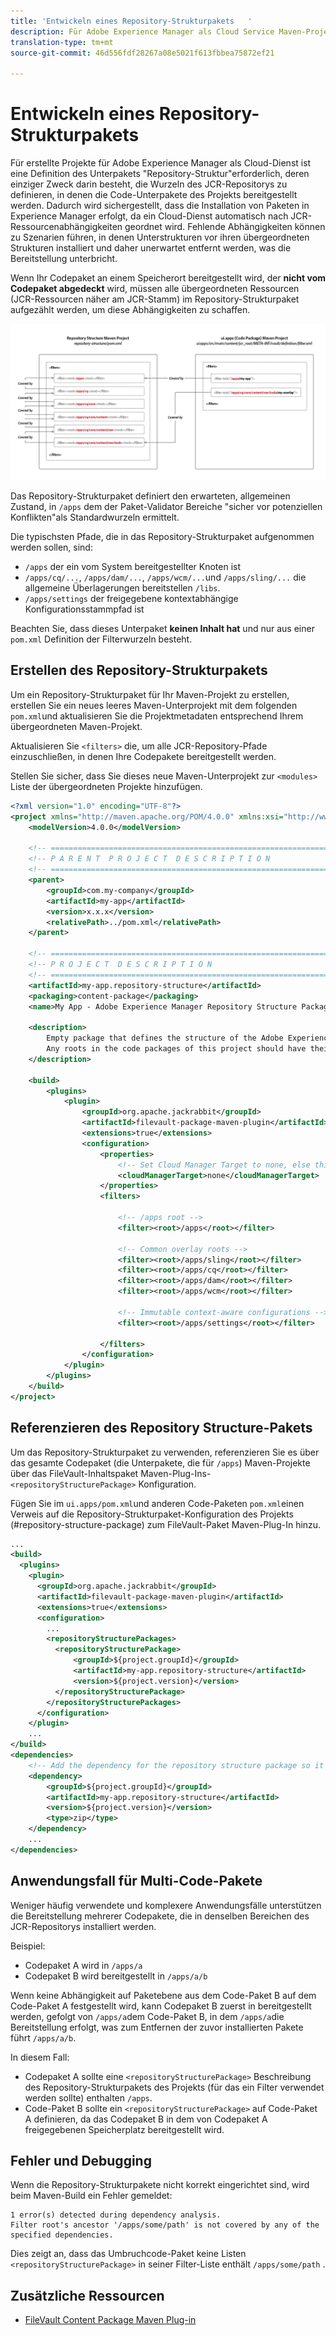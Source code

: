 ```yaml
---
title: 'Entwickeln eines Repository-Strukturpakets   '
description: Für Adobe Experience Manager als Cloud Service Maven-Projekte ist eine Definition des Unterpakets "Repository-Struktur"erforderlich, deren einziger Zweck darin besteht, die Wurzeln des JCR-Repositorys zu definieren, in denen die Code-Unterpakete des Projekts bereitgestellt werden.
translation-type: tm+mt
source-git-commit: 46d556fdf28267a08e5021f613fbbea75872ef21

---
```



# Entwickeln eines Repository-Strukturpakets

Für erstellte Projekte für Adobe Experience Manager als Cloud-Dienst ist eine Definition des Unterpakets &quot;Repository-Struktur&quot;erforderlich, deren einziger Zweck darin besteht, die Wurzeln des JCR-Repositorys zu definieren, in denen die Code-Unterpakete des Projekts bereitgestellt werden. Dadurch wird sichergestellt, dass die Installation von Paketen in Experience Manager erfolgt, da ein Cloud-Dienst automatisch nach JCR-Ressourcenabhängigkeiten geordnet wird. Fehlende Abhängigkeiten können zu Szenarien führen, in denen Unterstrukturen vor ihren übergeordneten Strukturen installiert und daher unerwartet entfernt werden, was die Bereitstellung unterbricht.

Wenn Ihr Codepaket an einem Speicherort bereitgestellt wird, der **nicht vom Codepaket abgedeckt** wird, müssen alle übergeordneten Ressourcen (JCR-Ressourcen näher am JCR-Stamm) im Repository-Strukturpaket aufgezählt werden, um diese Abhängigkeiten zu schaffen.

![Repository-Strukturpaket](./assets/repository-structure-packages.png)

Das Repository-Strukturpaket definiert den erwarteten, allgemeinen Zustand, in `/apps` dem der Paket-Validator Bereiche &quot;sicher vor potenziellen Konflikten&quot;als Standardwurzeln ermittelt.

Die typischsten Pfade, die in das Repository-Strukturpaket aufgenommen werden sollen, sind:

+ `/apps` der ein vom System bereitgestellter Knoten ist
+ `/apps/cq/...`, `/apps/dam/...`, `/apps/wcm/...`und `/apps/sling/...` die allgemeine Überlagerungen bereitstellen `/libs`.
+ `/apps/settings` der freigegebene kontextabhängige Konfigurationsstammpfad ist

Beachten Sie, dass dieses Unterpaket **keinen Inhalt hat** und nur aus einer `pom.xml` Definition der Filterwurzeln besteht.

## Erstellen des Repository-Strukturpakets

Um ein Repository-Strukturpaket für Ihr Maven-Projekt zu erstellen, erstellen Sie ein neues leeres Maven-Unterprojekt mit dem folgenden `pom.xml`und aktualisieren Sie die Projektmetadaten entsprechend Ihrem übergeordneten Maven-Projekt.

Aktualisieren Sie `<filters>` die, um alle JCR-Repository-Pfade einzuschließen, in denen Ihre Codepakete bereitgestellt werden.

Stellen Sie sicher, dass Sie dieses neue Maven-Unterprojekt zur `<modules>` Liste der übergeordneten Projekte hinzufügen.

```xml
<?xml version="1.0" encoding="UTF-8"?>
<project xmlns="http://maven.apache.org/POM/4.0.0" xmlns:xsi="http://www.w3.org/2001/XMLSchema-instance" xsi:schemaLocation="http://maven.apache.org/POM/4.0.0 http://maven.apache.org/maven-v4_0_0.xsd">
    <modelVersion>4.0.0</modelVersion>

    <!-- ====================================================================== -->
    <!-- P A R E N T  P R O J E C T  D E S C R I P T I O N                      -->
    <!-- ====================================================================== -->
    <parent>
        <groupId>com.my-company</groupId>
        <artifactId>my-app</artifactId>
        <version>x.x.x</version>
        <relativePath>../pom.xml</relativePath>
    </parent>

    <!-- ====================================================================== -->
    <!-- P R O J E C T  D E S C R I P T I O N                                   -->
    <!-- ====================================================================== -->
    <artifactId>my-app.repository-structure</artifactId>
    <packaging>content-package</packaging>
    <name>My App - Adobe Experience Manager Repository Structure Package</name>

    <description>
        Empty package that defines the structure of the Adobe Experience Manager repository the code packages in this project deploy into.
        Any roots in the code packages of this project should have their parent enumerated in the filters list below.
    </description>

    <build>
        <plugins>
            <plugin>
                <groupId>org.apache.jackrabbit</groupId>
                <artifactId>filevault-package-maven-plugin</artifactId>
                <extensions>true</extensions>
                <configuration>
                    <properties>
                        <!-- Set Cloud Manager Target to none, else this package will be deployed and remove all defined filter roots -->
                        <cloudManagerTarget>none</cloudManagerTarget>
                    </properties>
                    <filters>

                        <!-- /apps root -->
                        <filter><root>/apps</root></filter>

                        <!-- Common overlay roots -->
                        <filter><root>/apps/sling</root></filter>
                        <filter><root>/apps/cq</root></filter>
                        <filter><root>/apps/dam</root></filter>
                        <filter><root>/apps/wcm</root></filter>

                        <!-- Immutable context-aware configurations -->
                        <filter><root>/apps/settings</root></filter>

                    </filters>
                </configuration>
            </plugin>
        </plugins>
    </build>
</project>
```

## Referenzieren des Repository Structure-Pakets

Um das Repository-Strukturpaket zu verwenden, referenzieren Sie es über das gesamte Codepaket (die Unterpakete, die für `/apps`) Maven-Projekte über das FileVault-Inhaltspaket Maven-Plug-Ins- `<repositoryStructurePackage>` Konfiguration.

Fügen Sie im `ui.apps/pom.xml`und anderen Code-Paketen `pom.xml`einen Verweis auf die Repository-Strukturpaket-Konfiguration des Projekts (#repository-structure-package) zum FileVault-Paket Maven-Plug-In hinzu.

```xml
...
<build>
  <plugins>
    <plugin>
      <groupId>org.apache.jackrabbit</groupId>
      <artifactId>filevault-package-maven-plugin</artifactId>
      <extensions>true</extensions>
      <configuration>
        ...
        <repositoryStructurePackages>
          <repositoryStructurePackage>
              <groupId>${project.groupId}</groupId>
              <artifactId>my-app.repository-structure</artifactId>
              <version>${project.version}</version>
          </repositoryStructurePackage>
        </repositoryStructurePackages>
      </configuration>
    </plugin>
    ...
</build>
<dependencies>
    <!-- Add the dependency for the repository structure package so it resolves -->
    <dependency>
        <groupId>${project.groupId}</groupId>
        <artifactId>my-app.repository-structure</artifactId>
        <version>${project.version}</version>
        <type>zip</type>
    </dependency>
    ...
</dependencies>
```

## Anwendungsfall für Multi-Code-Pakete

Weniger häufig verwendete und komplexere Anwendungsfälle unterstützen die Bereitstellung mehrerer Codepakete, die in denselben Bereichen des JCR-Repositorys installiert werden.

Beispiel:

+ Codepaket A wird in `/apps/a`
+ Codepaket B wird bereitgestellt in `/apps/a/b`

Wenn keine Abhängigkeit auf Paketebene aus dem Code-Paket B auf dem Code-Paket A festgestellt wird, kann Codepaket B zuerst in bereitgestellt werden, gefolgt von `/apps/a`dem Code-Paket B, in dem `/apps/a`die Bereitstellung erfolgt, was zum Entfernen der zuvor installierten Pakete führt `/apps/a/b`.

In diesem Fall:

+ Codepaket A sollte eine `<repositoryStructurePackage>` Beschreibung des Repository-Strukturpakets des Projekts (für das ein Filter verwendet werden sollte) enthalten `/apps`.
+ Code-Paket B sollte ein `<repositoryStructurePackage>` auf Code-Paket A definieren, da das Codepaket B in dem von Codepaket A freigegebenen Speicherplatz bereitgestellt wird.

## Fehler und Debugging

Wenn die Repository-Strukturpakete nicht korrekt eingerichtet sind, wird beim Maven-Build ein Fehler gemeldet:

```
1 error(s) detected during dependency analysis.
Filter root's ancestor '/apps/some/path' is not covered by any of the specified dependencies.
```

Dies zeigt an, dass das Umbruchcode-Paket keine Listen `<repositoryStructurePackage>` in seiner Filter-Liste enthält `/apps/some/path` .

## Zusätzliche Ressourcen

+ [FileVault Content Package Maven Plug-in](http://jackrabbit.apache.org/filevault-package-maven-plugin/)

